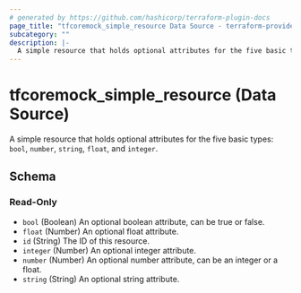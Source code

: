 ```yaml
---
# generated by https://github.com/hashicorp/terraform-plugin-docs
page_title: "tfcoremock_simple_resource Data Source - terraform-provider-tfcoremock"
subcategory: ""
description: |-
  A simple resource that holds optional attributes for the five basic types: bool, number, string, float, and integer.
---
```


# tfcoremock_simple_resource (Data Source)

A simple resource that holds optional attributes for the five basic types: `bool`, `number`, `string`, `float`, and `integer`.



<!-- schema generated by tfplugindocs -->
## Schema

### Read-Only

- `bool` (Boolean) An optional boolean attribute, can be true or false.
- `float` (Number) An optional float attribute.
- `id` (String) The ID of this resource.
- `integer` (Number) An optional integer attribute.
- `number` (Number) An optional number attribute, can be an integer or a float.
- `string` (String) An optional string attribute.



